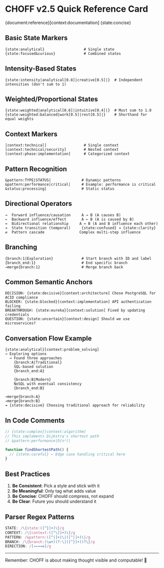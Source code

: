 # CHOFF v2.5 Quick Reference Card
{document:reference}[context:documentation] {state:concise}

## Basic State Markers
```
{state:analytical}                  # Single state
{state:focused&curious}             # Combined states
```

## Intensity-Based States
```
{state:intensity|analytical[0.8]|creative[0.5]|}  # Independent intensities (don't sum to 1)
```

## Weighted/Proportional States
```
{state:weighted|analytical[0.6]|intuitive[0.4]|}  # Must sum to 1.0
{state:weighted:balanced|work[0.5]|rest[0.5]|}    # Shorthand for equal weights
```

## Context Markers
```
[context:technical]                 # Single context
[context:technical/security]        # Nested context
[context:phase:implementation]      # Categorized context
```

## Pattern Recognition
```
&pattern:TYPE|STATUS|              # Dynamic patterns
&pattern:performance|critical|     # Example: performance is critical
&status:processing|                # Static status
```

## Directional Operators
```
→  Forward influence/causation     A → B (A causes B)
←  Backward influence/effect       A ← B (A is caused by B)  
↔  Bidirectional relationship     A ↔ B (A and B influence each other)
↠  State transition (temporal)     {state:confused} ↠ {state:clarity}
⇄  Pattern cascade                Complex multi-step influence
```

## Branching
```
{branch:1|Exploration}             # Start branch with ID and label
{branch_end:1}                     # End specific branch
→merge{branch:1}                   # Merge branch back
```

## Common Semantic Anchors
```
DECISION: {state:decisive}[context:architecture] Chose PostgreSQL for ACID compliance
BLOCKER: {state:blocked}[context:implementation] API authentication failing  
BREAKTHROUGH: {state:eureka}[context:solution] Fixed by updating credentials
QUESTION: {state:uncertain}[context:design] Should we use microservices?
```

## Conversation Flow Example
```
{state:analytical}[context:problem_solving]
→ Exploring options
  → Found three approaches
    {branch:A|Traditional}
    SQL-based solution
    {branch_end:A}
    
    {branch:B|Modern}  
    NoSQL with eventual consistency
    {branch_end:B}
    
→merge{branch:A}
→merge{branch:B}
↠ {state:decisive} Choosing traditional approach for reliability
```

## In Code Comments
```typescript
// {state:complex}[context:algorithm] 
// This implements Dijkstra's shortest path
// &pattern:performance|O(n²)|

function findShortestPath() {
  // {state:careful} ← Edge case handling critical here
}
```

## Best Practices
1. **Be Consistent**: Pick a style and stick with it
2. **Be Meaningful**: Only tag what adds value
3. **Be Concise**: CHOFF should compress, not expand
4. **Be Clear**: Future you should understand it

## Parser Regex Patterns
```typescript
STATE: /\{state:([^}]+)\}/g
CONTEXT: /\[context:([^\]]+)\]/g  
PATTERN: /&pattern:([^|]+)\|([^|]+)\|/g
BRANCH: /\{branch:(\w+)(?:\|([^}]+))?\}/g
DIRECTION: /[→←↔↠⇄]/g
```

---
Remember: CHOFF is about making thought visible and computable! 🧠